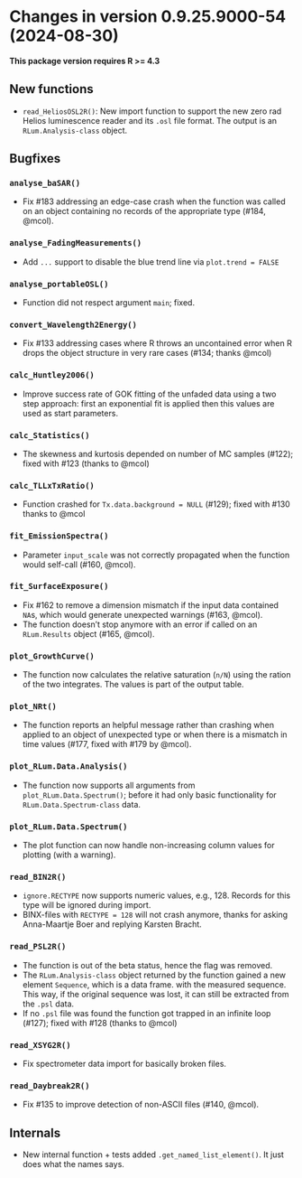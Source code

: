 




<!-- NEWS.md was auto-generated by NEWS.Rmd. Please DO NOT edit by hand!-->

# Changes in version 0.9.25.9000-54 (2024-08-30)

**This package version requires R \>= 4.3**

## New functions

- `read_HeliosOSL2R()`: New import function to support the new zero rad
  Helios luminescence reader and its `.osl` file format. The output is
  an `RLum.Analysis-class` object.

## Bugfixes

### `analyse_baSAR()`

- Fix \#183 addressing an edge-case crash when the function was called
  on an object containing no records of the appropriate type (#184,
  @mcol).

### `analyse_FadingMeasurements()`

- Add `...` support to disable the blue trend line via
  `plot.trend = FALSE`

### `analyse_portableOSL()`

- Function did not respect argument `main`; fixed.

### `convert_Wavelength2Energy()`

- Fix \#133 addressing cases where R throws an uncontained error when R
  drops the object structure in very rare cases (#134; thanks @mcol)

### `calc_Huntley2006()`

- Improve success rate of GOK fitting of the unfaded data using a two
  step approach: first an exponential fit is applied then this values
  are used as start parameters.

### `calc_Statistics()`

- The skewness and kurtosis depended on number of MC samples (#122);
  fixed with \#123 (thanks to @mcol)

### `calc_TLLxTxRatio()`

- Function crashed for `Tx.data.background = NULL` (#129); fixed with
  \#130 thanks to @mcol

### `fit_EmissionSpectra()`

- Parameter `input_scale` was not correctly propagated when the function
  would self-call (#160, @mcol).

### `fit_SurfaceExposure()`

- Fix \#162 to remove a dimension mismatch if the input data contained
  `NA`s, which would generate unexpected warnings (#163, @mcol).
- The function doesn’t stop anymore with an error if called on an
  `RLum.Results` object (#165, @mcol).

### `plot_GrowthCurve()`

- The function now calculates the relative saturation (`n/N`) using the
  ration of the two integrates. The values is part of the output table.

### `plot_NRt()`

- The function reports an helpful message rather than crashing when
  applied to an object of unexpected type or when there is a mismatch in
  time values (#177, fixed with \#179 by @mcol).

### `plot_RLum.Data.Analysis()`

- The function now supports all arguments from
  `plot_RLum.Data.Spectrum()`; before it had only basic functionality
  for `RLum.Data.Spectrum-class` data.

### `plot_RLum.Data.Spectrum()`

- The plot function can now handle non-increasing column values for
  plotting (with a warning).

### `read_BIN2R()`

- `ignore.RECTYPE` now supports numeric values, e.g., 128. Records for
  this type will be ignored during import.
- BINX-files with `RECTYPE = 128` will not crash anymore, thanks for
  asking Anna-Maartje Boer and replying Karsten Bracht.

### `read_PSL2R()`

- The function is out of the beta status, hence the flag was removed.
- The `RLum.Analysis-class` object returned by the function gained a new
  element `Sequence`, which is a data frame. with the measured sequence.
  This way, if the original sequence was lost, it can still be extracted
  from the `.psl` data.
- If no `.psl` file was found the function got trapped in an infinite
  loop (#127); fixed with \#128 (thanks to @mcol)

### `read_XSYG2R()`

- Fix spectrometer data import for basically broken files.

### `read_Daybreak2R()`

- Fix \#135 to improve detection of non-ASCII files (#140, @mcol).

## Internals

- New internal function + tests added `.get_named_list_element()`. It
  just does what the names says.
